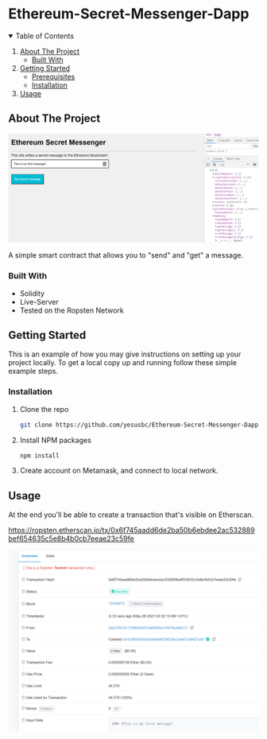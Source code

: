 # Ethereum-Secret-Messenger-Dapp

<!-- TABLE OF CONTENTS -->
<details open="open">
  <summary>Table of Contents</summary>
  <ol>
    <li>
      <a href="#about-the-project">About The Project</a>
      <ul>
        <li><a href="#built-with">Built With</a></li>
      </ul>
    </li>
    <li>
      <a href="#getting-started">Getting Started</a>
      <ul>
        <li><a href="#prerequisites">Prerequisites</a></li>
        <li><a href="#installation">Installation</a></li>
      </ul>
    </li>
    <li><a href="#usage">Usage</a></li>
  </ol>
</details>



<!-- ABOUT THE PROJECT -->
## About The Project

![Front End](https://github.com/yesusbc/Ethereum-Secret-Messenger-Dapp/blob/master/images/FrontEnd.png)

A simple smart contract that allows you to "send" and "get" a message.

### Built With

* Solidity
* Live-Server
* Tested on the Ropsten Network



<!-- GETTING STARTED -->
## Getting Started

This is an example of how you may give instructions on setting up your project locally.
To get a local copy up and running follow these simple example steps.

### Installation

1. Clone the repo
   ```sh
   git clone https://github.com/yesusbc/Ethereum-Secret-Messenger-Dapp
   ```
2. Install NPM packages
   ```sh
   npm install
   ```
3. Create account on Metamask, and connect to local network.


<!-- USAGE EXAMPLES -->
## Usage

At the end you'll be able to create a transaction that's visible on Etherscan.

https://ropsten.etherscan.io/tx/0x6f745aadd6de2ba50b6ebdee2ac532889bef654635c5e8b4b0cb7eeae23c59fe

![Transaction](https://github.com/yesusbc/Ethereum-Secret-Messenger-Dapp/blob/master/images/ETHERSCAN.png)
